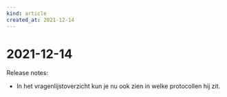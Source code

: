 ```yaml
---
kind: article
created_at: 2021-12-14
---
```


# 2021-12-14

Release notes:

* In het vragenlijstoverzicht kun  je  nu ook zien in  welke  protocollen  hij zit.
